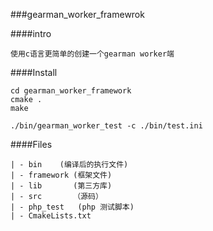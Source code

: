 ###gearman_worker_framewrok

####intro

    使用c语言更简单的创建一个gearman worker端
    
    
####Install

    cd gearman_worker_framework
    cmake .
    make 
    
    ./bin/gearman_worker_test -c ./bin/test.ini
    
    
####Files

    | - bin    (编译后的执行文件)
    | - framework (框架文件)
    | - lib       (第三方库)    
    | - src       （源码）    
    | - php_test   (php 测试脚本)
    | - CmakeLists.txt 
    
